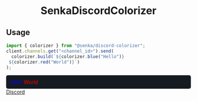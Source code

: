 # <center> SenkaDiscordColorizer</center>

## Usage

```js
import { colorizer } from "@senka/discord-colorizer";
client.channels.get("<channel_id>").send(
  colorizer.build(`${colorizer.blue("Hello")}
 ${colorizer.red("World")}`)
);
```

<div style="background:rgba(22,27,34,255); border-radius:5px;padding:10px" >
<span style="color:blue;">Hello</span>
<span style="color:red;">World</span></div>

<div><a href="https://discord.com/users/812347817602842624">Discord</a></div>
